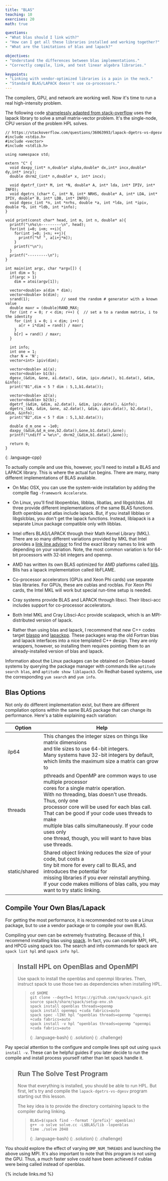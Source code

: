 ```yaml
---
title: "BLAS"
teaching: 10
exercises: 20
math: true

questions:
- "What blas should I link with?"
- "How can I get all these libraries installed and working together?"
- "What are the limitations of blas and lapack?"

objectives:
- "Understand the differences between blas implementations."
- "Correctly compile, link, and test linear algebra libraries."

keypoints:
- "Linking with vendor-optimized libraries is a pain in the neck."
- "Standard BLAS/LAPACK doesn't use co-processors."
---
```


The compilers, GPU, and network are working well.  Now it's time
to run a real high-intensity problem.

The following code [shamelessly adapted from stack-overflow](https://stackoverflow.com/questions/36063993/lapack-dgetrs-vs-dgesv)
uses the lapack library to solve a small
matrix-vector problem.  It's the single-node, CPU version
of the problem HPL solves.

~~~
// https://stackoverflow.com/questions/36063993/lapack-dgetrs-vs-dgesv
#include <stdio.h>
#include <vector>
#include <stdlib.h>

using namespace std;

extern "C" {
  void daxpy_(int* n,double* alpha,double* dx,int* incx,double* dy,int* incy);
  double dnrm2_(int* n,double* x, int* incx);

  void dgetrf_(int* M, int *N, double* A, int* lda, int* IPIV, int* INFO);
  void dgetrs_(char* C, int* N, int* NRHS, double* A, int* LDA, int* IPIV, double* B, int* LDB, int* INFO);
  void dgesv_(int *n, int *nrhs, double *a, int *lda, int *ipiv, double *b, int *ldb, int *info);
}

void print(const char* head, int m, int n, double* a){
  printf("\n%s\n---------\n", head);
  for(int i=0; i<m; ++i){
    for(int j=0; j<n; ++j){
      printf("%f ", a[i+j*m]);
    }
    printf("\n");
  }
  printf("---------\n");
}

int main(int argc, char *argv[]) {
  int dim = 5;
  if(argc > 1)
    dim = atoi(argv[1]);

  vector<double> a(dim * dim);
  vector<double> b(dim);
  srand(1);              // seed the random # generator with a known value
  double maxr = (double)RAND_MAX;
  for (int r = 0; r < dim; r++) {  // set a to a random matrix, i to the identity
    for (int i = 0; i < dim; i++) {
      a[r + i*dim] = rand() / maxr;
    }
    b[r] = rand() / maxr;
  }

  int info;
  int one = 1;
  char N = 'N';
  vector<int> ipiv(dim);

  vector<double> a1(a);
  vector<double> b1(b);
  dgesv_(&dim, &one, a1.data(), &dim, ipiv.data(), b1.data(), &dim, &info);
  print("B1",dim < 5 ? dim : 5,1,b1.data());

  vector<double> a2(a);
  vector<double> b2(b);
  dgetrf_(&dim, &dim, a2.data(), &dim, ipiv.data(), &info);
  dgetrs_(&N, &dim, &one, a2.data(), &dim, ipiv.data(), b2.data(), &dim, &info);
  print("B2",dim < 5 ? dim : 5,1,b2.data());

  double d_m_one = -1e0;
  daxpy_(&dim,&d_m_one,b2.data(),&one,b1.data(),&one);
  printf("\ndiff = %e\n", dnrm2_(&dim,b1.data(),&one));

  return 0;
}
~~~
{: .language-cpp}

To actually compile and use this, however, you'll need
to install a BLAS and LAPACK library.
This is where the actual fun begins.  There are many,
many different implementations of BLAS available.

* On Mac OSX, you can use the system-wide installation
  by adding the compile flag `-framework Accelerate`.

* On Linux, you'll find libopenblas, libblas, libatlas,
  and libgslcblas.  All three provide different implementations
  of the same BLAS functions.  Both openblas and atlas
  include lapack.  But, if you install libblas or libgslcblas,
  you don't get the lapack functions.  Instead, liblapack
  is a separate Linux package compatible only with libblas.

* Intel offers BLAS/LAPACK through their Math Kernel Library (MKL).
  There are so many different variations provided by MKL
  that Intel provides a [link line advisor](http://software.intel.com/en-us/articles/intel-mkl-link-line-advisor) to find the exact library names
  to link with depending on your variation.  Note, the most
  common variation is for 64-bit processors with 32-bit
  integers and openmp.

* AMD has written its own BLAS optimized for AMD platforms
  called [blis](https://developer.amd.com/amd-aocl/blas-library/).
  Blis has a lapack implementation called libFLAME.

* Co-processor accelerators (GPUs and Xeon Phi cards) use
  separate blas libraries.  For GPUs, these are cublas and rocblas.
  For Xeon Phi cards, the Intel MKL will work but special
  run-time setup is needed.

* Cray systems provide BLAS and LAPACK through libsci.
  Their libsci-acc includes support for co-processor
  accelerators.

* Both Intel MKL and Cray Libsci-Acc provide scalapack,
  which is an MPI-distributed version of lapack.

* Rather than using blas and lapack, I recommend
  that new C++ codes target [blaspp](https://icl.bitbucket.io/blaspp/)
  and [lapackpp](https://bitbucket.org/icl/lapackpp).
  These packages wrap the old Fortran blas and lapack
  interfaces into a nice templated C++ design.
  They are only wrappers, however, so
  installing them requires pointing them to an
  already-installed version of blas and lapack.

Information about the Linux packages can be obtained
on Debian-based systems by querying the package manager
with commands like `aptitude search blas`, and
`aptitude show liblapack3`.
On Redhat-based systems, use the corresponding
`yum search` and `yum info`.

## Blas Options

Not only do different implementation exist, but there are different
compilation options within the same BLAS package
that can change its performance.  Here's a table explaining each
variation:

|  Option | Help | 
|-------- | ---- |
| ilp64   | This changes the integer sizes on things like matrix dimensions<br />and tile sizes to use 64-bit integers.<br />Many systems have 32-bit integers by default,<br />which limits the maximum size a matrix can grow to |
| threads | pthreads and OpenMP are common ways to use multiple processor<br />cores for a single matrix operation. <br />With no threading, blas doesn't use threads.  Thus, only one<br />processor core will be used for each blas call.<br />That can be good if your code uses threads to make<br />multiple blas calls simultaneously.  If your code uses only<br />one thread, though, you will want to have blas use threads. | 
| static/shared | Shared object linking reduces the size of your code, but costs a<br />tiny bit more for every call to BLAS, and introduces the potential for<br />missing libraries if you ever reinstall anything.<br />If your code makes millions of blas calls, you may want to try static linking. |


## Compile Your Own Blas/Lapack

For getting the most performance, it is recommended
not to use a Linux package, but to use a vendor
package or to compile your own BLAS.

Compiling your own can be extremely frustrating.
Because of this, I recommend installing blas
using [spack](spack.readthedocs.io).
In fact, you can compile MPI, HPL, and HPCG using
spack too.  The search and info commands
for spack are `spack list hpl`
and `spack info hpl`.


> ## Install HPL on OpenBlas and OpenMPI
> 
> Use spack to install the openblas and openmpi libraries.
> Then, instruct spack to use those two as dependencies
> when installing HPL.
>
> > ~~~
> > cd $HOME
> > git clone --depth=1 https://github.com/spack/spack.git
> > source spack/share/spack/setup-env.sh
> > spack install openblas threads=openmp
> > spack install openmpi +cuda fabrics=auto
> > spack spec -lINt hpl ^openblas threads=openmp ^openmpi +cuda fabrics=auto
> > spack install -v hpl ^openblas threads=openmp ^openmpi +cuda fabrics=auto
> > ~~~
> > {: .language-bash}
> {: .solution}
{: .challenge}

Pay special attention to the configure and compile lines spit out
using `spack install -v`.  These can be helpful guides if you later
decide to run the compile and install process yourself
rather than let spack handle it.

> ## Run The Solve Test Program
>
> Now that everything is installed, you should be able to run HPL.
> But first, let's try and compile the `lapack-dgetrs-vs-dgesv`
> program starting out this lesson.
>
> The key idea is to provide the directory containing lapack
> to the compiler during linking.
>
> > ~~~
> > BLAS=$(spack find --format '{prefix}' openblas)
> > g++ -o solve solve.cc -L$BLAS/lib -lopenblas
> > time ./solve 2048
> > ~~~
> > {: .language-bash}
> {: .solution}
{: .challenge}

You should explore the effect of varying `OMP_NUM_THREADS` and
launching the above using MPI.  It's also important
to note that this program is not using the GPU.
Thus, a much faster solve could have been achieved
if cublas were being called instead of openblas.

{% include links.md %}
